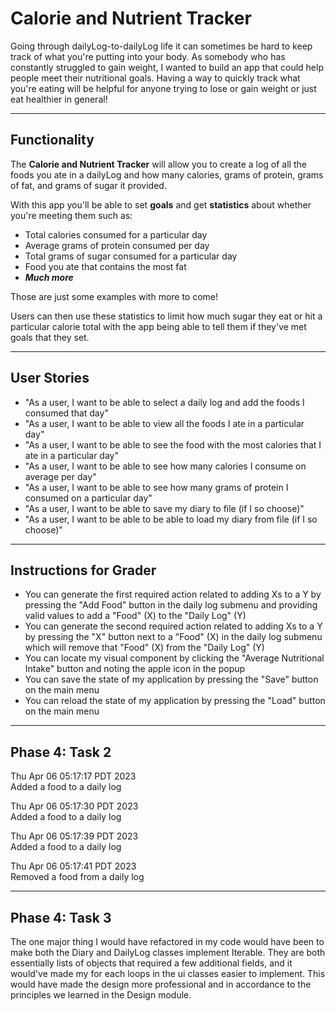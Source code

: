 # Calorie and Nutrient Tracker

Going through dailyLog-to-dailyLog life it can sometimes be hard to keep track of what you're putting into your body.
As somebody who has constantly struggled to gain weight, I wanted to build an app that could help people meet their
nutritional goals. Having a way to quickly track what you're eating will be helpful for anyone trying to lose or gain
weight or just eat healthier in general!

---
## Functionality

The **Calorie and Nutrient Tracker** will allow you to create a log of all the foods you ate in a dailyLog and how many
calories, grams of protein, grams of fat, and grams of sugar it provided.

With this app you'll be able to set **goals** and get **statistics** about whether you're meeting them such as:
- Total calories consumed for a particular day
- Average grams of protein consumed per day
- Total grams of sugar consumed for a particular day
- Food you ate that contains the most fat
- ***Much more***

Those are just some examples with more to come!

Users can then use these statistics to limit how much sugar they eat or hit a particular calorie total with the app 
being able to tell them if they've met goals that they set.

---
## User Stories

- "As a user, I want to be able to select a daily log and add the foods I consumed that day"
- "As a user, I want to be able to view all the foods I ate in a particular day"
- "As a user, I want to be able to see the food with the most calories that I ate in a particular day"
- "As a user, I want to be able to see how many calories I consume on average per day" 
- "As a user, I want to be able to see how many grams of protein I consumed on a particular day"
- "As a user, I want to be able to save my diary to file (if I so choose)"
- "As a user, I want to be able to be able to load my diary from file (if I so choose)"

---
## Instructions for Grader

- You can generate the first required action related to adding Xs to a Y by pressing the "Add Food" button in the daily log submenu and providing valid values to add a "Food" (X) to the "Daily Log" (Y)
- You can generate the second required action related to adding Xs to a Y by pressing the "X" button next to a "Food" (X) in the daily log submenu which will remove that "Food" (X) from the "Daily Log" (Y)
- You can locate my visual component by clicking the "Average Nutritional Intake" button and noting the apple icon in the popup
- You can save the state of my application by pressing the "Save" button on the main menu
- You can reload the state of my application by pressing the "Load" button on the main menu

---
## Phase 4: Task 2
Thu Apr 06 05:17:17 PDT 2023  
Added a food to a daily log

Thu Apr 06 05:17:30 PDT 2023  
Added a food to a daily log

Thu Apr 06 05:17:39 PDT 2023  
Added a food to a daily log

Thu Apr 06 05:17:41 PDT 2023  
Removed a food from a daily log

---
## Phase 4: Task 3
The one major thing I would have refactored in my code would have been to make both the Diary and DailyLog classes
implement Iterable. They are both essentially lists of objects that required a few additional fields, and it would've made
my for each loops in the ui classes easier to implement. This would have made the design more professional and in accordance
to the principles we learned in the Design module.